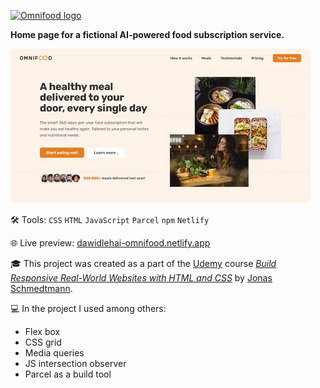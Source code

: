 [<img src="omnifood-logo.webp" alt="Omnifood logo" width="300">](https://dawidlehai-omnifood.netlify.app/)

**Home page for a fictional AI-powered food subscription service.**

[<img src="omnifood-960.webp" alt="Screenshot of the Omnifood home page" width="480">](https://dawidlehai-omnifood.netlify.app/)

🛠️ Tools: `CSS` `HTML` `JavaScript` `Parcel` `npm` `Netlify`

🌐 Live preview: [dawidlehai-omnifood.netlify.app](https://dawidlehai-omnifood.netlify.app/)

🎓 This project was created as a part of the [Udemy](https://www.udemy.com/ "Udemy") course [_Build Responsive Real-World Websites with HTML and CSS_](https://www.udemy.com/course/design-and-develop-a-killer-website-with-html5-and-css3/) by [Jonas Schmedtmann](https://twitter.com/jonasschmedtman "Jonas Schmedtmann on Twitter").

💻 In the project I used among others:

- Flex box
- CSS grid
- Media queries
- JS intersection observer
- Parcel as a build tool
